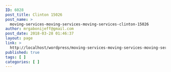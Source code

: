 ```yaml
---
ID: 6028
post_title: Clinton 15026
post_name: >
  moving-services-moving-services-moving-services-clinton-15026
author: mrgabonijeff@gmail.com
post_date: 2018-03-28 01:46:37
layout: page
link: >
  http://localhost/wordpress/moving-services-moving-services-moving-services-clinton-15026/
published: true
tags: [ ]
categories: [ ]
---
```

